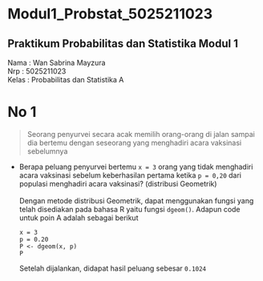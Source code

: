 # Modul1_Probstat_5025211023
## Praktikum Probabilitas dan Statistika Modul 1
Nama : Wan Sabrina Mayzura <br />
Nrp : 5025211023 <br />
Kelas : Probabilitas dan Statistika A

# No 1
>Seorang penyurvei secara acak memilih orang-orang di jalan sampai dia bertemu dengan
seseorang yang menghadiri acara vaksinasi sebelumnya

+ Berapa peluang penyurvei bertemu ```x = 3``` orang yang tidak menghadiri acara vaksinasi sebelum keberhasilan pertama ketika ```p = 0,20``` dari populasi menghadiri acara vaksinasi? (distribusi Geometrik) <br /> <br />
Dengan metode distribusi Geometrik, dapat menggunakan fungsi yang telah disediakan pada bahasa R yaitu fungsi ``` dgeom() ```. Adapun code untuk poin A adalah sebagai berikut

  ```
  x = 3
  p = 0.20
  P <- dgeom(x, p)
  P
  ``` 
  Setelah dijalankan, didapat hasil peluang sebesar ```0.1024```  <br />


